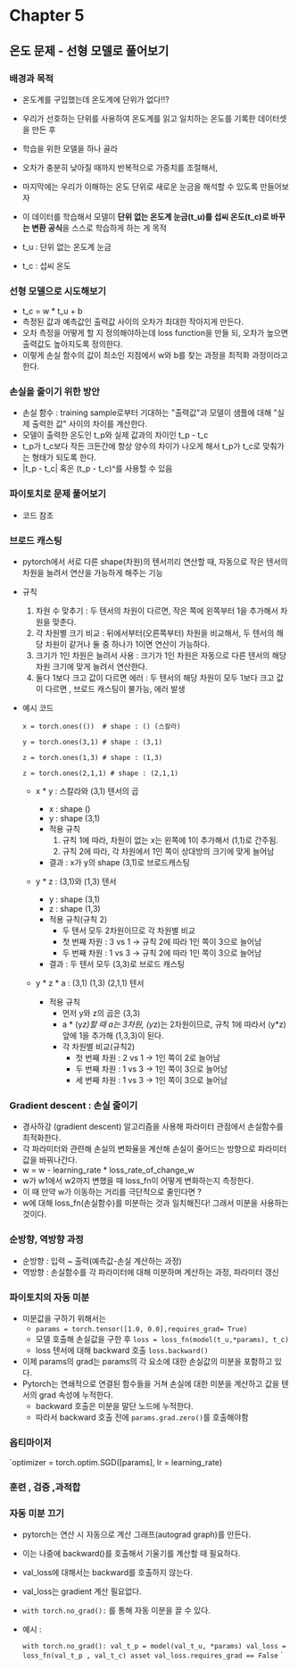 
# Chapter 5 
## 온도 문제 - 선형 모델로 풀어보기 

### 배경과 목적
- 온도계를 구입했는데 온도계에 단위가 없다!!?
-  우리가 선호하는 단위를 사용하여 온도계를 읽고 일치하는 온도를 기록한 데이터셋을 만든 후
-  학습을 위한 모델을 하나 골라
-  오차가 충분히 낮아질 때까지 반복적으로 가중치를 조절해서,
-  마지막에는 우리가 이해하는 온도 단위로 새로운 눈금을 해석할 수 있도록 만들어보자

-  이 데이터를 학습해서 모델이 **단위 없는 온도계 눈금(t_u)를 섭씨 온도(t_c)로 바꾸는 변환 공식**을 스스로 학습하게 하는 게 목적
-  t_u : 단위 없는 온도계 눈금
-  t_c : 섭씨 온도

### 선형 모델으로 시도해보기 

- t_c = w * t_u + b
- 측정된 값과 예측값인 출력값 사이의 오차가 최대한 작아지게 만든다.
- 오차 측정을 어떻게 할 지 정의해야하는데 loss function을 만들 되, 오차가 높으면 출력값도 높아지도록 정의한다.
- 이렇게 손실 함수의 값이 최소인 지점에서 w와 b를 찾는 과정을 최적화 과정이라고 한다.

### 손실을 줄이기 위한 방안
  - 손실 함수 : training sample로부터 기대하는 "출력값"과 모델이 샘플에 대해 "실제 출력한 값" 사이의 차이를 계산한다.
  - 모델이 출력한 온도인 t_p와 실제 값과의 차이인 t_p - t_c
  - t_p가 t_c보다 작든 크든간에 항상 양수의 차이가 나오게 해서 t_p가 t_c로 맞춰가는 형태가 되도록 한다.
  - |t_p - t_c| 혹은 (t_p - t_c)^를 사용할 수 있음

### 파이토치로 문제 풀어보기
- 코드 참조

### 브로드 캐스팅
- pytorch에서 서로 다른 shape(차원)의 텐서끼리 연산할 때, 자동으로 작은 텐서의 차원을 늘려서 연산을 가능하게 해주는 기능
- 규칙
  1. 차원 수 맞추기 : 두 텐서의 차원이 다르면, 작은 쪽에 왼쪽부터 1을 추가해서 차원을 맞춘다.
  2. 각 차원별 크기 비교 : 뒤에서부터(오른쪽부터) 차원을 비교해서, 두 텐서의 해당 차원이 같거나 둘 중 하나가 1이면 연산이 가능하다.
  3. 크기가 1인 차원은 늘려서 사용 : 크기가 1인 차원은 자동으로 다른 텐서의 해당 차원 크기에 맞게 늘려서 연산한다.
  4. 둘다 1보다 크고 값이 다르면 에러 : 두 텐서의 해당 차원이 모두 1보다 크고 값이 다르면 , 브로드 캐스팅이 불가능, 에러 발생
- 예시 코드

  `x = torch.ones(())  # shape : () (스칼라)`

  `y = torch.ones(3,1) # shape : (3,1)`
  
  `z = torch.ones(1,3) # shape : (1,3)`
  
  `z = torch.ones(2,1,1) # shape : (2,1,1)`

  - x * y : 스칼라와 (3,1) 텐서의 곱
    - x : shape ()
    - y : shape (3,1)
    - 적용 규칙
      1. 규칙 1에 따라, 차원이 없는 x는 왼쪽에 1이 추가해서 (1,1)로 간주됨.
      2. 규칙 2에 따라, 각 차원에서 1인 쪽이 상대방의 크기에 맞게 늘어남 
    - 결과 : x가 y의 shape (3,1)로 브로드캐스팅
  
  - y * z : (3,1)와 (1,3) 텐서
    - y : shape (3,1)
    - z : shape (1,3)
    - 적용 규칙(규칙 2)
      -  두 텐서 모두 2차원이므로 각 차원별 비교
        - 첫 번째 차원 : 3 vs 1 -> 규칙 2에 따라 1인 쪽이 3으로 늘어남
        - 두 번째 차원 : 1 vs 3 -> 규칙 2에 따라 1인 쪽이 3으로 늘어남
    - 결과 : 두 텐서 모두 (3,3)로 브로드 캐스팅

  - y * z * a : (3,1) (1,3) (2,1,1) 텐서
    - 적용 규칙
      - 먼저 y와 z의 곱은 (3,3)
      - a * (y*z)할 때 a는 3차원, (y*z)는 2차원이므로, 규칙 1에 따라서 (y*z) 앞에 1을 추가해 (1,3,3)이 된다.
      - 각 차원별 비교(규칙2)
          - 첫 번째 차원 : 2 vs 1 -> 1인 쪽이 2로 늘어남
          - 두 번째 차원 : 1 vs 3 -> 1인 쪽이 3으로 늘어남
          - 세 번째 차원 : 1 vs 3 -> 1인 쪽이 3으로 늘어남

### Gradient descent : 손실 줄이기
- 경사하강 (gradient descent) 알고리즘을 사용해 파라미터 관점에서 손실함수를 최적화한다.
- 각 파라미터와 관련해 손실의 변화율을 계산해 손실이 줄어드는 방향으로 파라미터 값을 바꿔나간다.
- w = w - learning_rate * loss_rate_of_change_w
- w가 w1에서 w2까지 변했을 때 loss_fn이 어떻게 변화하는지 측정한다.
- 이 때 만약 w가 이동하는 거리를 극단적으로 줄인다면 ?
- w에 대해 loss_fn(손실함수)를 미분하는 것과 일치해진다! 그래서 미분을 사용하는 것이다.


### 순방향, 역방향 과정
- 순방향 : 입력 ~  출력(예측값-손실 계산하는 과정)
- 역방향 : 손실함수를 각 파라미터에 대해 미분하며 계산하는 과정, 파라미터 갱신 

### 파이토치의 자동 미분 
- 미분값을 구하기 위해서는 
  - `params = torch.tensor([1.0, 0.0],requires_grad= True)`
  - 모델 호출해 손실값을 구한 후 `loss = loss_fn(model(t_u,*params), t_c)`
  - loss 텐서에 대해 backward 호출 `loss.backward()`
- 이제 params의 grad는 params의 각 요소에 대한 손실값의 미분을 포함하고 있다.
- Pytorch는 연쇄적으로 연결된 함수들을 거쳐 손실에 대한 미분을 계산하고 값을 텐서의 grad 속성에 누적한다.
  - backward 호출은 미분을 말단 노드에 누적한다.
  - 따라서 backward 호출 전에 `params.grad.zero()`를 호출해야함

### 옵티마이저
`optimizer = torch.optim.SGD([params], lr = learning_rate)

### 훈련 , 검증 ,과적합

### 자동 미분 끄기
- pytorch는 연산 시 자동으로 계산 그래프(autograd graph)를 만든다.
- 이는 나중에 backward()를 호출해서 기울기를 계산할 때 필요하다.
- val_loss에 대해서는 backward를 호출하지 않는다.
- val_loss는 gradient 계산 필요없다.
- `with torch.no_grad():` 를 통해 자동 미분을 끌 수 있다.
- 예시 :

  `with torch.no_grad():
  val_t_p = model(val_t_u, *params)
  val_loss = loss_fn(val_t_p , val_t_c)
  asset val_loss.requires_grad == False`
`
